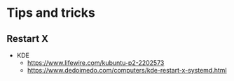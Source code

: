 # Tips and tricks

## Restart X 

* KDE
  + https://www.lifewire.com/kubuntu-p2-2202573
  + https://www.dedoimedo.com/computers/kde-restart-x-systemd.html
